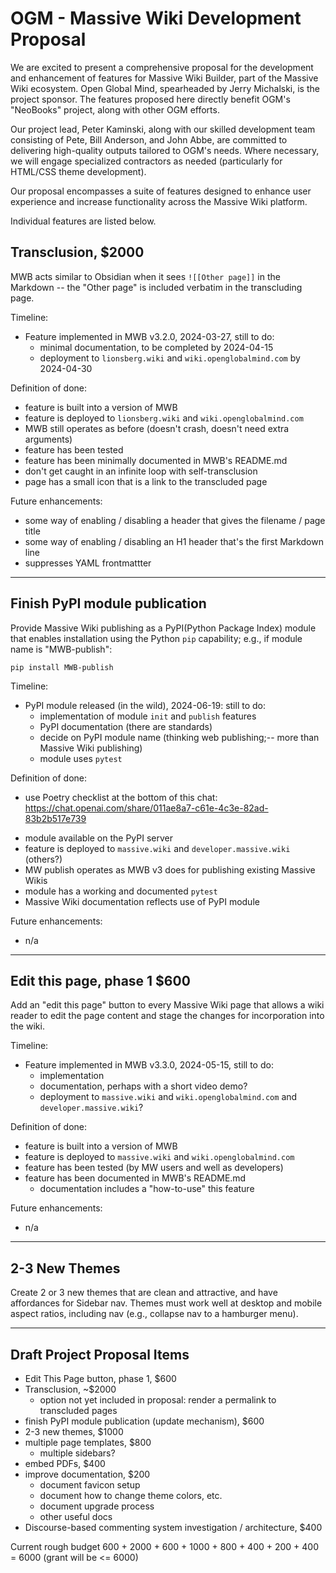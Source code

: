 # OGM - Massive Wiki Development Proposal

We are excited to present a comprehensive proposal for the development and enhancement of features for Massive Wiki Builder, part of the Massive Wiki ecosystem. Open Global Mind, spearheaded by Jerry Michalski, is the project sponsor. The features proposed here directly benefit OGM's "NeoBooks" project, along with other OGM efforts.

Our project lead, Peter Kaminski, along with our skilled development team consisting of Pete, Bill Anderson, and John Abbe, are committed to delivering high-quality outputs tailored to OGM's needs. Where necessary, we will engage specialized contractors as needed (particularly for HTML/CSS theme development).

Our proposal encompasses a suite of features designed to enhance user experience and increase functionality across the Massive Wiki platform.

Individual features are listed below.

## Transclusion, $2000

MWB acts similar to Obsidian when it sees `![[Other page]]` in the Markdown -- the "Other page" is included verbatim in the transcluding page.

Timeline:

- Feature implemented in MWB v3.2.0, 2024-03-27, still to do:
  - minimal documentation, to be completed by 2024-04-15
  - deployment to `lionsberg.wiki` and `wiki.openglobalmind.com` by 2024-04-30

Definition of done:

* feature is built into a version of MWB
* feature is deployed to `lionsberg.wiki` and `wiki.openglobalmind.com`
* MWB still operates as before (doesn't crash, doesn't need extra arguments)
* feature has been tested
* feature has been minimally documented in MWB's README.md
* don't get caught in an infinite loop with self-transclusion
* page has a small icon that is a link to the transcluded page

Future enhancements:

- some way of enabling / disabling a header that gives the filename / page title
- some way of enabling / disabling an H1 header that's the first Markdown line
- suppresses YAML frontmattter

---
## Finish PyPI module publication

Provide Massive Wiki publishing as a PyPI(Python Package Index) module that
enables installation using the Python `pip` capability; e.g., if
module name is "MWB-publish":

```shell
pip install MWB-publish
```

Timeline:

- PyPI module released (in the wild), 2024-06-19: still to do:  
  - implementation of module `init` and `publish` features
  - PyPI documentation (there are standards)
  - decide on PyPI module name (thinking web publishing;-- more than
  Massive Wiki publishing)  
  - module uses `pytest`  

Definition of done:

 - use Poetry checklist at the bottom of this chat: https://chat.openai.com/share/011ae8a7-c61e-4c3e-82ad-83b2b517e739

* module available on the PyPI server
* feature is deployed to `massive.wiki` and `developer.massive.wiki`
  (others?)
* MW publish operates as MWB v3 does for publishing existing Massive Wikis
* module has a working and documented `pytest`
* Massive Wiki documentation reflects use of PyPI module

Future enhancements:

* n/a

---

## Edit this page, phase 1 $600

Add an "edit this page" button to every Massive Wiki page that allows a wiki reader to edit the page content and stage the changes for incorporation into the wiki.

Timeline:

- Feature implemented in MWB v3.3.0, 2024-05-15, still to do:
  - implementation
  - documentation, perhaps with a short video demo? 
  - deployment to `massive.wiki` and `wiki.openglobalmind.com` and `developer.massive.wiki`?

Definition of done:

* feature is built into a version of MWB
* feature is deployed to `massive.wiki` and `wiki.openglobalmind.com`
* feature has been tested (by MW users and well as developers)
* feature has been documented in MWB's README.md
  - documentation includes a "how-to-use" this feature

Future enhancements:

* n/a

---

## 2-3 New Themes

Create 2 or 3 new themes that are clean and attractive, and have affordances for Sidebar nav. Themes must work well at desktop and mobile aspect ratios, including nav (e.g., collapse nav to a hamburger menu).

---

## Draft Project Proposal Items

- Edit This Page button, phase 1, $600
- Transclusion, ~$2000
    - option not yet included in proposal: render a permalink to transcluded pages
- finish PyPI module publication (update mechanism), $600
- 2-3 new themes, $1000
- multiple page templates, $800
    - multiple sidebars?
- embed PDFs, $400
- improve documentation, $200
    - document favicon setup
    - document how to change theme colors, etc.
    - document upgrade process
    - other useful docs
- Discourse-based commenting system investigation / architecture, $400

Current rough budget 600 + 2000 + 600 + 1000 + 800 + 400 + 200 + 400 = 6000 (grant will be <= 6000)